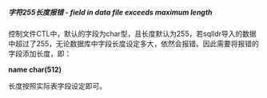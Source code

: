 ##### 字符255长度报错 - field in data file exceeds maximum length

控制文件CTL中，默认的字段为char型，且长度默认为255，若sqlldr导入的数据中超过了255，无论数据库中字段长度设定多大，依然会报错。因此需要将报错的字段添加长度，即：

**name char(512)**

长度按照实际表字段设定即可。

